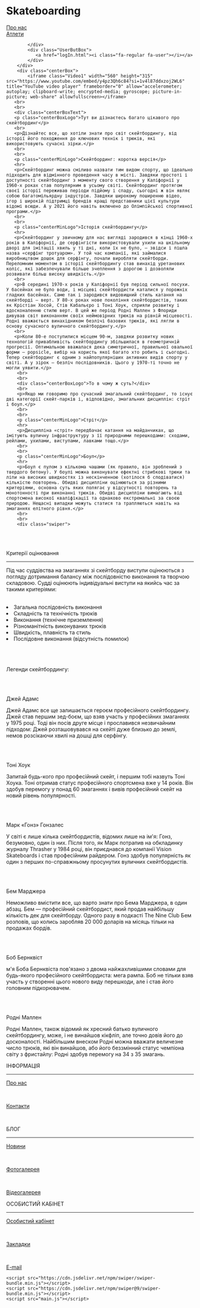 <!DOCTYPE html>
<html lang="en">
<head>
    <meta charset="UTF-8">
    <meta name="viewport" content="width=device-width, initial-scale=1.0">
    <title>Skateboarding</title>
    <link rel="stylesheet" href="style.css">
    <script src="https://kit.fontawesome.com/6d3dedaef2.js" crossorigin="anonymous"></script>
    <script src="https://cdnjs.cloudflare.com/ajax/libs/jquery/3.7.0/jquery.min.js" integrity="sha512-3gJwYpMe3QewGELv8k/BX9vcqhryRdzRMxVfq6ngyWXwo03GFEzjsUm8Q7RZcHPHksttq7/GFoxjCVUjkjvPdw==" crossorigin="anonymous" referrerpolicy="no-referrer"></script>
    <link
    rel="stylesheet"
    href="https://cdn.jsdelivr.net/npm/swiper@11/swiper-bundle.min.css"
  />
</head>
<body>
    <div class="wrap">
        <div class="header">
            <h1>Skateboarding</h1>
            <div class="headerContent">
                <a href="#">Про нас</a>
                <br>
                <a href="#">Атлети</a>
        
            </div>
            <div class="UserButBox">
               <a href="logIn.html"><i class="fa-regular fa-user"></i></a>
            </div>
        </div>
        <div class="centerBox">
            <iframe class="Video1" width="560" height="315" src="https://www.youtube.com/embed/y4pz3Qh6c84?si=1v4l87ddxzoj2WL6" title="YouTube video player" frameborder="0" allow="accelerometer; autoplay; clipboard-write; encrypted-media; gyroscope; picture-in-picture; web-share" allowfullscreen></iframe>
       <br>
       <br>
       <div class="centerBoxText">
       <p class="centerBoxLogo">Тут ви дізнаєтесь багато цікавого про скейтбординг</p>
       <br>
       <p>Дізнайтес все, що хотіли знати про світ скейтбордингу, від історії його походження до ключових технік і трюків, які використовують сучасні зірки.</p>
       <br>
       <br>
       <p class="centerMinLogo">Скейтбординг: коротка версія</p>
       <hr>
       <p>Скейтбординг можна сміливо назвати тим видом спорту, що ідеально підходить для відмінного проведення часу в місті. Завдяки простоті і доступності скейтбординг з моменту свого створення у Каліфорнії у 1960-х роках став популярним в усьому світі. Скейтбординг протягом своєї історії переживав періоди підйому і спаду, сьогодні ж він являє собою багатомільярдну індустрію. Завдяки широкому поширенню відео, ігор і широкій підтримці брендів кращі представники цієї культури відомі всюди. А у 2021 його навіть включено до Олімпійської спортивної програми.</p>
       <br>
       <br>
       <p class="centerMinLogo">Історія скейтбордингу</p>
       <hr>
       <p>Скейтбординг у звичному для нас вигляді зародився в кінці 1960-х років в Каліфорнії, де серфінгісти використовували ухили на шкільному дворі для імітації хвиль у ті дні, коли їх не було, — звідси і пішла назва «серфінг тротуаром». У той час компанії, які займалися виробництвом дошок для серфінгу, почали виробляти скейтборди. Переломним моментом в історії скейтбордингу став винахід уретанових коліс, які забезпечували більше зчеплення з дорогою і дозволяли розвивати більш високу швидкість.</p>
       <br>
       <p>В середині 1970-х років у Каліфорнії був період сильної посухи. У басейнах не було води, і місцеві скейтбордисти каталися у порожніх гладких басейнах. Саме так і зародився видовищний стиль катання на скейтборді — верт. У 80-х роках нове покоління скейтбордистів, таких як Крістіан Хосой, Стів Кабальєро і Тоні Хоук, сприяли розвитку і вдосконаленню стилю верт. В цей же період Родні Маллен з Флориди дивував світ виконанням своїх неймовірних трюків на рівній місцевості. Родні вважається винахідником безлічі базових трюків, які лягли в основу сучасного вуличного скейтбордингу.</p>
       <br>
       <p>Коли 80-е поступилися місцем 90-м, завдяки розвитку нових технологій привабливість скейтбордингу збільшилася в геометричній прогресії. Оптимальною вважалася дека симетричної, правильної овальної форми — popsicle, вибір на користь якої багато хто робить і сьогодні. Тепер скейтбординг є одним з найпопулярніших активних видів спорту у світі. А у зірок — безліч послідовників. Цього у 1970-ті точно не могли уявити.</p>
        <br>
        <br>
        <div class="centerBoxLogo">То в чому ж суть?</div>
        <br>
        <p>Якщо ми говоримо про сучасний змагальний скейтбординг, то існує дві категорії скейт-парків і, відповідно, змагальних дисциплін: стріт і боул.</p>
        <br>
        <br>
        <p class="centerMinLogo">Стріт</p>
        <hr>
        <p>Дисципліна «стріт» передбачає катання на майданчиках, що імітують вуличну інфраструктуру з її природними перешкодами: сходами, рейлами, ухилами, виступами, лавками тощо.</p>
        <br>
        <br>
        <p class="centerMinLogo">Боул</p>
        <hr>
        <p>Боул є пулом з кількома чашами (як правило, він зроблений з твердого бетону). У боулі можна виконувати ефектні стрибкові трюки та ліпи на високих швидкостях із нескінченною (хотілося б сподіватися) кількістю повторень. Обидві дисципліни оцінюються за різними критеріями, основна суть яких полягає у відсутності повторень та монотонності при виконанні трюків. Обидві дисципліни вимагають від спортсмена високої кваліфікації та однаково екстремальні за своєю природою. Нещасні випадки можуть статися та трапляються навіть на змаганнях елітного рівня.</p>
        <br>
        <br>
        <div class="swiper">

  <div class="swiper-wrapper">
    <div class="swiper-slide sl1"></div>
    <div class="swiper-slide sl2"></div>
    <div class="swiper-slide sl3"></div>
    <div class="swiper-slide sl4"></div>
  </div>

</div>
<br>
<br>
<p class="centerBoxLogo">Критерії оцінювання</p>
<hr>
<p>Під час суддівства на змаганнях зі скейтборду виступи оцінюються з погляду дотримання балансу між послідовністю виконання та творчою складовою. Судді оцінюють індивідуальні виступи на якийсь час за такими критеріями:</p>
<br>
<li>Загальна послідовність виконання</li>
<li>Складність та технічність трюків</li>
<li>Виконання (технічне приземлення)</li>
<li>Різноманітність виконуваних трюків</li>
<li>Швидкість, плавність та стиль</li>
<li>Послідовне виконання (відсутність помилок)</li>
    </div>
    <br>
    <br>
    <br>
    <div class="legendsBox">
        <p class="centerBoxLogo">Легенди скейтбордингу:</p>
        <br>
        <div class="legendsLine">
            <div class="legendBox">
                <div class="imgBox">
                    <div class="legendImg">
                <img style="margin-top: -5px;" src="https://img.redbull.com/images/c_fill,g_auto,w_1380,h_920/q_auto,f_auto/redbullcom/2013/11/19/1331621121159_2/jay-adams" alt="">
                </div>
                <br>
                <p>Джей Адамс</p>
            </div>
                <div class="legText">
                    <p>Джей Адамс все ще залишається героєм професійного скейтбордингу. Джей став першим зед-боєм, що взяв участь у професійних змаганнях у 1975 році. Тоді він посів друге місце і прославився незвичайним підходом: Джей розташовувався на скейті дуже близько до землі, немов розсікаючи хвилі на дошці для серфінгу.</p>
                </div>
            </div>
            <br>
            <div class="legendBox">
                <div class="imgBox">
                    <div class="legendImg">
                <img style="margin-top: -10px;" src="https://img.redbull.com/images/c_fill,g_auto,w_1380,h_920/q_auto,f_auto/redbullcom/2015/09/21/1331749065798_2/tony-hawk" alt="">
                </div>
                <br>
                <p>Тоні Хоук</p>
            </div>
                <div class="legText">
                    <p>Запитай будь-кого про професійний скейт, і першим тобі назвуть Тоні Хоука. Тоні отримав статус професійного спортсмена вже у 14 років. Він здобув перемогу у понад 60 змаганнях і вивів професійний скейт на новий рівень популярності.</p>
                </div>
            </div>
            <br>
            <div class="legendBox">
                <div class="imgBox">
                    <div class="legendImg">
                <img src="https://img.redbull.com/images/c_fill,g_auto,w_1380,h_920/q_auto,f_auto/redbullcom/2015/05/18/1331723751727_2/mark-gonzales" alt="">
                </div>
                <br>
                <p>Марк «Гонз» Гонзалес</p>
            </div>
                <div class="legText">
                    <p>У світі є лише кілька скейтбордистів, відомих лише на ім'я: Гонз, безумовно, один із них. Після того, як Марк потрапив на обкладинку журналу Thrasher у 1984 році, він приєднався до компанії Vision Skateboards і став професійним райдером. Гонз здобув популярність як один з перших по-справжньому просунутих вуличних скейтбордистів.</p>
                </div>
            </div>
        </div>
        <br>
        <div class="legendsLine">
            <div class="legendBox">
                <div class="imgBox">
                    <div class="legendImg">
                <img style="margin-top: -5px;" src="https://img.redbull.com/images/c_fill,g_auto,w_1380,h_920/q_auto,f_auto/redbullcom/2020/9/15/lczp9jmxyergyucht3t5/bam-margera" alt="">
            </div>
                <br>
                <p>Бем Марджера</p>
            </div>
                <div class="legText">
                    <p>Неможливо вмістити все, що варто знати про Бема Марджера, в один абзац. Бем — професійний скейтбордист, який продав найбільшу кількість дек для скейтборду. Одного разу в подкасті The Nine Club Бем розповів, що колись заробляв 20 000 доларів на місяць тільки на продажах бордів. </p>
                </div>
            </div>
            <br>
            <div class="legendBox">
                <div class="imgBox">
                    <div class="legendImg">
                <img style="margin-top: -10px;" src="https://img.redbull.com/images/c_fill,g_auto,w_1380,h_920/q_auto,f_auto/redbullcom/2014/03/17/1331639988815_2/bob-burnquist-na-jezeru-tahoe" alt="">
                </div>
                <br>
                <p>Боб Бернквіст</p>
            </div>
                <div class="legText">
                    <p>м'я Боба Бернквіста пов'язано з двома найжахливішими словами для будь-якого професійного скейтбордиста: мега рампа. Боб не тільки взяв участь у створенні цього нового виду перешкоди, але і став його головним підкорювачем.</p>
                </div>
            </div>
            <br>
            <div class="legendBox">
                <div class="imgBox">
                    <div class="legendImg">
                <img src="https://img.redbull.com/images/c_fill,g_auto,w_1380,h_920/q_auto,f_auto/redbullcom/2020/9/15/pwvuwvihvwezgb2yh3d6/rodney-mullen" alt="">
                </div>
                <br>
                <p>Родні Маллен</p>
            </div>
                <div class="legText">
                    <p>Родні Маллен, також відомий як хресний батько вуличного скейтбордингу, може, і не винайшов кікфліп, але точно довів його до досконалості. Найбільшим внеском Родні можна вважати величезне число трюків, які він винайшов, або його беззмінний статус чемпіона світу з фристайлу: Родні здобув перемогу на 34 з 35 змагань.
                    </p>
                </div>
            </div>
        </div>
    </div>
    </div>
    <footer>
        <div class="footBox">
            <div class="footBoxLog">
            <p>ІНФОРМАЦІЯ</p>
            <hr>
        </div>
            <div class="footBoxInf b3">
                <a href="#"><p>Про нас</p></a>
                <br>
                <a href="#"><p>Контакти</p></a>
                <br>
               <div class="media">
                <a href="#" id="faceBox"><i class="fa-brands fa-facebook-f"></i></a>
                <a href="#" id="instBox"><i class="fa-brands fa-instagram "></i></a>
            </div>
            </div>
        </div>
        <div class="footBox b2">
            <div class="footBoxLog">
            <p>БЛОГ</p>
            <hr>
        </div>
            <div class="footBoxInf">
                <a href="#"><p>Новини</p></a>
                <br>
               <a href="№"><p>Фотогалерея</p></a>
               <br>
               <a href="#"><p>Відеогалерея</p></a>
            </div>
        </div>
        <div class="footBox b3">
            <div class="footBoxLog">
            <p>ОСОБИСТИЙ КАБІНЕТ</p>
            <hr>
        </div>
            <div class="footBoxInf">
                <a href="#"><p>Особистий кабінет</p></a>
                <br>
               <a href="№"><p>Закладки</p></a>
               <br>
               <a href="#"><p>E-mail</p></a>
            </div>
        </div>
    </footer>
    </div>

    <script src="https://cdn.jsdelivr.net/npm/swiper/swiper-bundle.min.js"></script>
    <script src="https://cdn.jsdelivr.net/npm/swiper@9/swiper-bundle.min.js"></script>
    <script src="main.js"></script>
</body>
</html>
